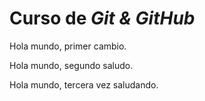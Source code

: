 # Curso de _Git & GitHub_

Hola mundo, primer cambio.

Hola mundo, segundo saludo.

Hola mundo, tercera vez saludando.

